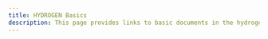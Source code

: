 ```yaml
---
title: HYDROGEN Basics
description: This page provides links to basic documents in the hydrogen context. It includes both policy documents but also studies and fundamentals to learn more about the overall context of hydrogen.
---
```


<div class="card--grid grid-gap-1 md:max-w-90 mx-auto py-4 md:py-12">
  <ContentPartnerCard type="Basics" title="EU GREEN HYDROGEN ALLIANCE" sub-title="" read-more="https://single-market-economy.ec.europa.eu/industry/strategy/industrial-alliances/european-clean-hydrogen-alliance_en"/>
  <ContentPartnerCard type="Basics" title="EU HYDROGEN STRATEGY" sub-title="" read-more="https://ec.europa.eu/commission/presscorner/detail/en/fs_20_1296"/>
</div>
